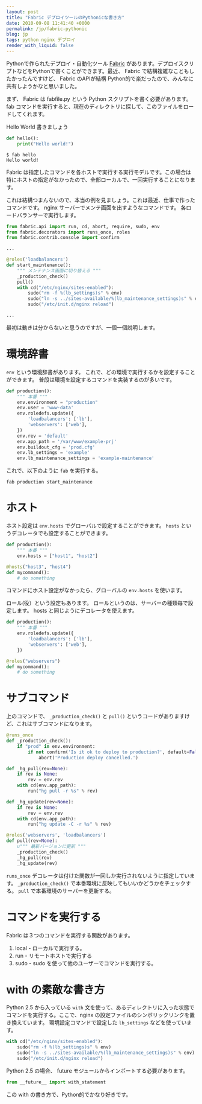 ```yaml
---
layout: post
title: "Fabric デプロイツールのPythonicな書き方"
date: 2010-09-08 11:41:40 +0000
permalink: /jp/fabric-pythonic
blog: jp
tags: python nginx デプロイ
render_with_liquid: false
---
```


Pythonで作られたデプロイ・自動化ツール [Fabric](http://www.fabfile.org/)
があります。デプロイスクリプトなどをPythonで書くことができます。最近、
Fabric で結構複雑なこともしたかったんですけど、 Fabric のAPIが結構
Python的で楽だったので、みんなに共有しようかなと思いました。

まず、 Fabric は fabfile.py という Python スクリプトを書く必要があります。 fab
コマンドを実行すると、現在のディレクトリに探して、このファイルをロードしてくれます。

Hello World 書きましょう

```python
def hello():
    print("Hello world!")
```

```text
$ fab hello
Hello world!
```

Fabric
は指定したコマンドを各ホストで実行する実行モデルです。この場合は特にホストの指定がなかったので、全部ローカルで、一回実行することになります。

これは結構つまんないので、本当の例を見ましょう。これは最近、仕事で作ったコマンドです。 nginx
サーバーでメンテ画面を出すようなコマンドです。
各ロードバランサーで実行します。

```python
from fabric.api import run, cd, abort, require, sudo, env
from fabric.decorators import runs_once, roles
from fabric.contrib.console import confirm

...

@roles('loadbalancers')
def start_maintenance():
    """ メンテナンス画面に切り替える """
    _production_check()
    pull()
    with cd("/etc/nginx/sites-enabled"):
        sudo("rm -f %(lb_settings)s" % env)
        sudo("ln -s ../sites-available/%(lb_maintenance_settings)s" % env)
        sudo("/etc/init.d/nginx reload")

...
```

最初は動きは分からないと思うのですが、一個一個説明します。

# 環境辞書

`env` という環境辞書があります。 これで、どの環境で実行するかを設定することができます。
普段は環境を設定するコマンドを実装するのが多いです。

```python
def production():
    """ 本番 """
    env.environment = "production"
    env.user = 'www-data'
    env.roledefs.update({
        'loadbalancers': ['lb'],
        'webservers': ['web'],
    })
    env.rev = 'default'
    env.app_path = '/var/www/example-prj'
    env.buildout_cfg = 'prod.cfg'
    env.lb_settings = 'example'
    env.lb_maintenance_settings = 'example-maintenance'
```

これで、以下のように `fab` を実行する。

```shell
fab production start_maintenance
```

# ホスト

ホスト設定は `env.hosts` でグローバルで設定することができます。 `hosts` というデコレータでも設定することができます。

```python
def production():
    """ 本番 """
    env.hosts = ["host1", "host2"]

@hosts("host3", "host4")
def mycommand():
    # do something
```

コマンドにホスト設定がなかったら、グローバルの `env.hosts` を使います。

ロール(役）という設定もあります。 ロールというのは、サーバーの種類毎で設定します。 hosts と同じようにデコレータを使えます。

```python
def production():
    """ 本番 """
    env.roledefs.update({
        'loadbalancers': ['lb'],
        'webservers': ['web'],
    })

@roles("webservers")
def mycommand():
    # do something
```

# サブコマンド

上のコマンドで、 `_production_check()` と `pull()` というコードがありますけど、これはサブコマンドになります。

```python
@runs_once
def _production_check():
    if "prod" in env.environment:
        if not confirm('Is it ok to deploy to production?', default=False):
            abort('Production deploy cancelled.')

def _hg_pull(rev=None):
    if rev is None:
        rev = env.rev
    with cd(env.app_path):
        run("hg pull -r %s" % rev)

def _hg_update(rev=None):
    if rev is None:
        rev = env.rev
    with cd(env.app_path):
        run("hg update -C -r %s" % rev)

@roles('webservers', 'loadbalancers')
def pull(rev=None):
    u""" 最新バージョンに更新 """
    _production_check()
    _hg_pull(rev)
    _hg_update(rev)
```

`runs_once` デコレータは付けた関数が一回しか実行されないように指定しています。 `_production_check()`
で本番環境に反映してもいいかどうかをチェックする。 `pull` で本番環境のサーバーを更新する。

# コマンドを実行する

Fabric は３つのコマンドを実行する関数があります。

1.  local - ローカルで実行する。
2.  run - リモートホストで実行する
3.  sudo - sudo を使って他のユーザーでコマンドを実行する。

# with の素敵な書き方

Python 2.5 から入っている `with` 文を使って、あるディレクトリに入った状態でコマンドを実行する。ここで、nginx
の設定ファイルのシンボリックリンクを置き換えています。 環境設定コマンドで設定した `lb_settings`
などを使っています。

```python
with cd("/etc/nginx/sites-enabled"):
    sudo("rm -f %(lb_settings)s" % env)
    sudo("ln -s ../sites-available/%(lb_maintenance_settings)s" % env)
    sudo("/etc/init.d/nginx reload")
```

Python 2.5 の場合、 future モジュールからインポートする必要があります。

```python
from __future__ import with_statement
```

この with の書き方で、Python的でかなり好きです。
